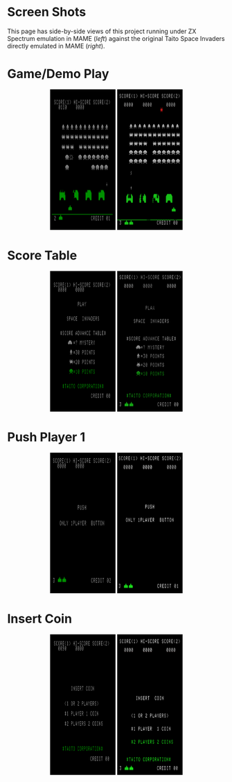 # Screen Shots

This page has side-by-side views of this project running under ZX Spectrum emulation in MAME (*left*) against the original Taito Space Invaders directly emulated in MAME (*right*).

# Game/Demo Play

<p align="center">
<img src="screens/game-play.png" width="30%" height="325">
<img src="screens/taito/game-play.png" width="30%" height="325" >
</p>

# Score Table

<p align="center">
<img src="screens/score-table.png" width="30%" height="325">
<img src="screens/taito/score-table.png" width="30%" height="325" >
</p>

# Push Player 1

<p align="center">
<img src="screens/push-player-1.png" width="30%" height="325">
<img src="screens/taito/push-player-1.png" width="30%" height="325" >
</p>

# Insert Coin

<p align="center">
<img src="screens/insert-coin.png" width="30%" height="325" height="325">
<img src="screens/taito/insert-coin.png" width="30%" height="325">

</p>

